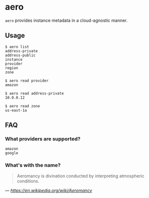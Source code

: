 # aero

`aero` provides instance metadata in a cloud-agnostic manner.

## Usage

```
$ aero list
address-private
address-public
instance
provider
region
zone

$ aero read provider
amazon

$ aero read address-private
10.0.0.12

$ aero read zone
us-east-1a
```

## FAQ

### What providers are supported?

```
amazon
google
```

### What's with the name?

> Aeromancy is divination conducted by interpreting atmospheric conditions.

— _https://en.wikipedia.org/wiki/Aeromancy_
